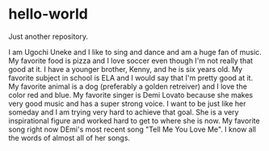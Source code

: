 # hello-world
Just another repository.

  I am Ugochi Uneke and I like to sing and dance and am a huge fan of music.  My favorite food is pizza and I love soccer even though I'm not really that good at it.  I have a younger brother, Kenny, and he is six years old.  My favorite subject in school is ELA and I would say that I'm pretty good at it.  My favorite animal is a dog (preferably a golden retreiver) and I love the color red and blue.  My favorite singer is Demi Lovato because she makes very good music and has a super strong voice.  I want to be just like her someday and I am trying very hard to achieve that goal.  She is a very inspirational figure and worked hard to get to where she is now.  My favorite song right now DEmi's most recent song "Tell Me You Love Me". I know all the words of almost all of her songs.
